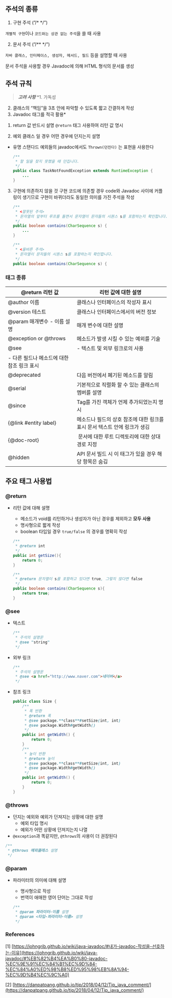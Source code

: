 ## 주석의 종류

1) 구현 주석 (”/*  */”)

`개별적 구현`이나 `코드와는 상관 없는 주석`을 쓸 때 사용

2) 문서 주석 (”/**   */”)

`자바 클래스, 인터페이스, 생성자, 메서드, 필드` 등을 설명할 때 사용

문서 주석을 사용할 경우 Javadoc에 의해 HTML 형식의 문서를 생성

## 주석 규칙

> ***고려 사항***
*1. 가독성
2. 클래스의 “책임”을 3초 안에 파악할 수 있도록 짧고 간결하게 작성
3. Javadoc 태그를 적극 활용*
> 

1. return 값 반드시 설명
`@return` 태그 사용하여 리턴 값 명시

2. 예외 클래스 일 경우 어떤 경우에 던지는지 설명
+ 유명 스탠다드 예외들의 javadoc에서도 `Thrown(던진다)` 는 표현을 사용한다
    
    ```java
    /**
     * 할 일을 찾지 못했을 때 던집니다.
     */
    public class TaskNotFoundException extends RuntimeException {
    	...
    }
    ```
    
3. 구현에 의존하지 않을 것
구현 코드에 의존할 경우 code와 Javadoc 사이에 커플링이 생기므로 구현이 바뀌더라도 동일한 의미를 가진 주석을 작성
    
    ```java
    /**
     * <잘못된 주석>
     * 문자열의 앞부터 루프를 돌면서 문자열이 문자들의 시퀀스 s를 포함하는지 확인합니다.
     */
    public boolean contains(CharSequence s) {
    	...
    }
    ```
    
    ```java
    /**
     * <올바른 주석>
     * 문자열이 문자들의 시퀀스 s를 포함하는지 확인합니다.
     */
    public boolean contains(CharSequence s) {
    ```
    

### **태그 종류**

| @return 리턴 값 | 리턴 값에 대한 설명 |
| --- | --- |
| @author 이름 | 클래스나 인터페이스의 작성자 표시  |
| @version 테스트 | 클래스나 인터페이스에서의 버전 정보 |
| @param 매개변수 - 이름 설명  | 매개 변수에 대한 설명 |
| @exception or @throws | 메소드가 발생 시킬 수 있는 예외를 기술 |
| @see  | - 텍스트 및 외부 링크로의 사용
- 다른 필드나 메소드에 대한 참조 링크 표시 |
| @deprecated | 다음 버전에서 폐기된 메소드를 알림  |
| @serial | 기본적으로 직렬화 할 수 있는 클래스의 멤버를 설명  |
| @since | Tag를 가진 객체가 언제 추가되었는지 명시  |
| {@link #entity label} | 메소드나 필드의 상호 참조에 대한 링크를 표시 문서 텍스트 안에 링크가 생김 |
| {@doc-root} |  문서에 대한 루트 디렉토리에 대한 상대 경로 지정 |
| @hidden | API 문서 빌드 시 이 태그가 있을 경우 해당 항목은 숨김 |

## 주요 태그 사용법

### @return

- 리턴 값에 대해 설명
    - 메소드가 void를 리턴하거나 생성자가 아닌 경우를 제외하고 **모두 사용**
    - 명사형으로 짧게 작성
    - boolean 타입일 경우 `true/false` 의 경우를 명확히 작성
    
    ```java
    /**
     * @return int
     */
    public int getSize(){
    	return 0;
    }
    
    /**
     * @return 문자열이 s를 포함하고 있다면 true, 그렇지 않다면 false
     */
    public boolean contains(CharSequence s){
    	return true;
    }
    ```
    

### **@see**

- 텍스트
    
    ```java
    /**
     * 주석의 설명문
     * @see "string"
     */
    ```
    
- 외부 링크
    
    ```java
    /**
     * 주석의 설명문
     * @see <a href="http://www.naver.com">네이버</a>
     */
    ```
    
- 참조 링크
    
    ```java
    public class Size {
    	/**
    	 * 폭 반환
    	 * @return 폭
    	 * @see package.**class**#setSize(int, int)
    	 * @see package.Width#getWidth()
    	 */
    	public int getWidth() {
    		return 0;
    	}
    	/**
    	 * 높이 반환
    	 * @return 높이
    	 * @see package.**class**#setSize(int, int)
    	 * @see package.Width#getWidth()
    	 */
    	public int getWidth() {
    		return 0;
    	}
    }
    ```
    

### @throws

- 던지는 예외와 예외가 던져지는 상황에 대한 설명
    - 예외 타입 명시
    - 예외가 어떤 상황에 던져지는지 나열
- `@exception`과 똑같지만, `@throws`의 사용이 더 권장된다

```java
/**
 * @throws 예외클래스 설명
 */
```

### @param

- 파라미터의 의미에 대해 설명
    - 명사형으로 작성
    - 번역이 애매한 영어 단어는 그대로 작성
    
    ```java
    /**
     * @param 파라미터-이름 설명
     * @param <타입-파라미터-이름> 설명
     */
    ```
    

### References

[1] [https://johngrib.github.io/wiki/java-javadoc/#내가-javadoc-작성을-선호하는-이유](https://johngrib.github.io/wiki/java-javadoc/#%EB%82%B4%EA%B0%80-javadoc-%EC%9E%91%EC%84%B1%EC%9D%84-%EC%84%A0%ED%98%B8%ED%95%98%EB%8A%94-%EC%9D%B4%EC%9C%A0)

[2] [https://danpatpang.github.io/tip/2018/04/12/Tip_java_comment/](https://danpatpang.github.io/tip/2018/04/12/Tip_java_comment/)
